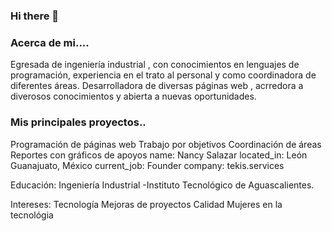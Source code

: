 ### Hi there 👋

### Acerca de mi....
Egresada de ingeniería industrial , con conocimientos en lenguajes de programación, experiencia en el trato al personal y como coordinadora de diferentes áreas.
Desarrolladora de diversas páginas web , acrredora a diverosos conocimientos y abierta a nuevas oportunidades.

### Mis principales proyectos..
Programación de páginas web
Trabajo por objetivos
Coordinación de áreas
Reportes con gráficos de apoyos
name: Nancy Salazar
located_in: León Guanajuato, México
current_job: Founder
company: tekis.services

Educación: 
Ingeniería Industrial -Instituto Tecnológico de Aguascalientes.

Intereses:
Tecnología
Mejoras de proyectos
Calidad
Mujeres en la tecnológia




